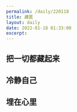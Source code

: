 ```yaml
---
permalink: /daily/220118  
title: 藏匿  
layout: daily  
date: 2022-01-18 01:33:00  
excerpt:
---
```



## 把一切都藏起来

## 冷静自己

## 埋在心里

